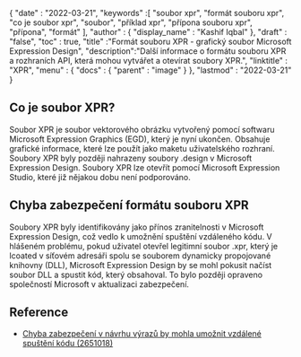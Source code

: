 {
  "date" : "2022-03-21",
  "keywords" :[ "soubor xpr", "formát souboru xpr", "co je soubor xpr", "soubor", "příklad xpr", "přípona souboru xpr", "přípona", "formát" ],
  "author" : {
    "display_name" : "Kashif Iqbal"
},
  "draft" : "false",
  "toc" : true,
  "title" :"Formát souboru XPR - grafický soubor Microsoft Expression Design",
  "description":"Další informace o formátu souboru XPR a rozhraních API, která mohou vytvářet a otevírat soubory XPR.",
  "linktitle" : "XPR",
  "menu" : {
    "docs" : {
      "parent" : "image"
}
},
  "lastmod" : "2022-03-21"
}

## Co je soubor XPR?

Soubor XPR je soubor vektorového obrázku vytvořený pomocí softwaru Microsoft Expression Graphics (EGD), který je nyní ukončen. Obsahuje grafické informace, které lze použít jako maketu uživatelského rozhraní. Soubory XPR byly později nahrazeny soubory .design v Microsoft Expression Design. Soubory XPR lze otevřít pomocí Microsoft Expression Studio, které již nějakou dobu není podporováno.

## Chyba zabezpečení formátu souboru XPR

Soubory XPR byly identifikovány jako přínos zranitelnosti v Microsoft Expression Design, což vedlo k umožnění spuštění vzdáleného kódu. V hlášeném problému, pokud uživatel otevřel legitimní soubor .xpr, který je lcoated v síťovém adresáři spolu se souborem dynamicky propojované knihovny (DLL), Microsoft Expression Design by se mohl pokusit načíst soubor DLL a spustit kód, který obsahoval. To bylo později opraveno společností Microsoft v aktualizaci zabezpečení.

## Reference

* [Chyba zabezpečení v návrhu výrazů by mohla umožnit vzdálené spuštění kódu (2651018)](https://learn.microsoft.com/en-us/security-updates/securitybulletins/2012/ms12-022)

